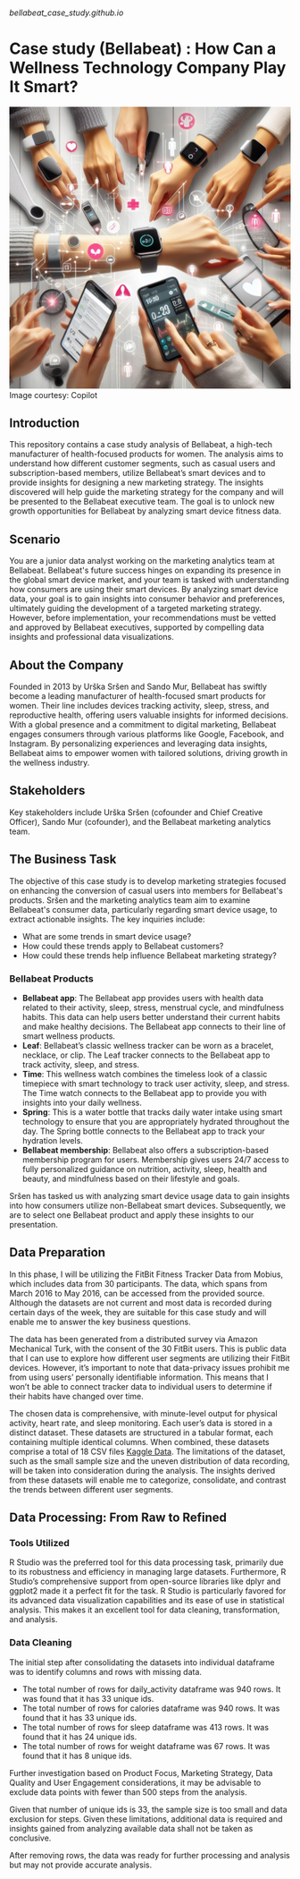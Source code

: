 ###### bellabeat_case_study.github.io
# Case study (Bellabeat) : How Can a Wellness Technology Company Play It Smart?
![Bellabeat](https://github.com/ShriHariKJ/bellabeat_case_study.github.io/blob/491fb9578fc6aa5e5ccce7599187fa4fb377fb4f/Images/Designer%20(1).png)
Image courtesy: Copilot

## Introduction

This repository contains a case study analysis of Bellabeat, a high-tech manufacturer of health-focused products for women. The analysis aims to understand how different customer segments, such as casual users and subscription-based members, utilize Bellabeat’s smart devices and to provide insights for designing a new marketing strategy. The insights discovered will help guide the marketing strategy for the company and will be presented to the Bellabeat executive team. The goal is to unlock new growth opportunities for Bellabeat by analyzing smart device fitness data.

## Scenario

You are a junior data analyst working on the marketing analytics team at Bellabeat. Bellabeat's future success hinges on expanding its presence in the global smart device market, and your team is tasked with understanding how consumers are using their smart devices. By analyzing smart device data, your goal is to gain insights into consumer behavior and preferences, ultimately guiding the development of a targeted marketing strategy. However, before implementation, your recommendations must be vetted and approved by Bellabeat executives, supported by compelling data insights and professional data visualizations.

## About the Company

Founded in 2013 by Urška Sršen and Sando Mur, Bellabeat has swiftly become a leading manufacturer of health-focused smart products for women. Their line includes devices tracking activity, sleep, stress, and reproductive health, offering users valuable insights for informed decisions. With a global presence and a commitment to digital marketing, Bellabeat engages consumers through various platforms like Google, Facebook, and Instagram. By personalizing experiences and leveraging data insights, Bellabeat aims to empower women with tailored solutions, driving growth in the wellness industry.

## Stakeholders

Key stakeholders include Urška Sršen (cofounder and Chief Creative Officer), Sando Mur (cofounder), and the Bellabeat marketing analytics team.

## The Business Task

The objective of this case study is to develop marketing strategies focused on enhancing the conversion of casual users into members for Bellabeat's products. Sršen and the marketing analytics team aim to examine Bellabeat's consumer data, particularly regarding smart device usage, to extract actionable insights. The key inquiries include:

* What are some trends in smart device usage?
* How could these trends apply to Bellabeat customers?
* How could these trends help influence Bellabeat marketing strategy?

### Bellabeat Products

* __Bellabeat app__: The Bellabeat app provides users with health data related to their activity, sleep, stress, menstrual cycle, and mindfulness habits. This data can help users better understand their current habits and make healthy decisions. The Bellabeat app connects to their line of smart wellness products.
* __Leaf__: Bellabeat’s classic wellness tracker can be worn as a bracelet, necklace, or clip. The Leaf tracker connects to the Bellabeat app to track activity, sleep, and stress.
* __Time__: This wellness watch combines the timeless look of a classic timepiece with smart technology to track user activity, sleep, and stress. The Time watch connects to the Bellabeat app to provide you with insights into your daily wellness.
* __Spring__: This is a water bottle that tracks daily water intake using smart technology to ensure that you are appropriately hydrated throughout the day. The Spring bottle connects to the Bellabeat app to track your hydration levels.
* __Bellabeat membership__: Bellabeat also offers a subscription-based membership program for users. Membership gives users 24/7 access to fully personalized guidance on nutrition, activity, sleep, health and beauty, and mindfulness based on their lifestyle and goals.

Sršen has tasked us with analyzing smart device usage data to gain insights into how consumers utilize non-Bellabeat smart devices. Subsequently, we are to select one Bellabeat product and apply these insights to our presentation.

## Data Preparation

In this phase, I will be utilizing the FitBit Fitness Tracker Data from Mobius, which includes data from 30 participants. The data, which spans from March 2016 to May 2016, can be accessed from the provided source. Although the datasets are not current and most data is recorded during certain days of the week, they are suitable for this case study and will enable me to answer the key business questions.

The data has been generated from a distributed survey via Amazon Mechanical Turk, with the consent of the 30 FitBit users. This is public data that I can use to explore how different user segments are utilizing their FitBit devices. However, it’s important to note that data-privacy issues prohibit me from using users’ personally identifiable information. This means that I won’t be able to connect tracker data to individual users to determine if their habits have changed over time.

The chosen data is comprehensive, with minute-level output for physical activity, heart rate, and sleep monitoring. Each user’s data is stored in a distinct dataset. These datasets are structured in a tabular format, each containing multiple identical columns. When combined, these datasets comprise a total of 18 CSV files [Kaggle Data](https://www.kaggle.com/arashnic/fitbit). The limitations of the dataset, such as the small sample size and the uneven distribution of data recording, will be taken into consideration during the analysis. The insights derived from these datasets will enable me to categorize, consolidate, and contrast the trends between different user segments.

## Data Processing: From Raw to Refined

### Tools Utilized 
R Studio was the preferred tool for this data processing task, primarily due to its robustness and efficiency in managing large datasets. Furthermore, R Studio’s comprehensive support from open-source libraries like dplyr and ggplot2 made it a perfect fit for the task. R Studio is particularly favored for its advanced data visualization capabilities and its ease of use in statistical analysis. This makes it an excellent tool for data cleaning, transformation, and analysis.

### Data Cleaning
The initial step after consolidating the datasets into individual dataframe was to identify columns and rows with missing data. 
* The total number of rows for daily_activity dataframe was 940 rows. It was found that it has 33 unique ids.
* The total number of rows for calories dataframe was 940 rows. It was found that it has 33 unique ids.
* The total number of rows for sleep dataframe was 413 rows. It was found that it has 24 unique ids.
* The total number of rows for weight dataframe was 67 rows. It was found that it has 8 unique ids.

Further investigation based on Product Focus, Marketing Strategy, Data Quality and User Engagement considerations, it may be advisable to exclude data points with fewer than 500 steps from the analysis.

Given that number of unique ids is 33, the sample size is too small and data exclusion for steps. Given these limitations, additional data is required and insights gained from analyzing available data shall not be taken as conclusive.

After removing rows, the data was ready for further processing and analysis but may not provide accurate analysis.


